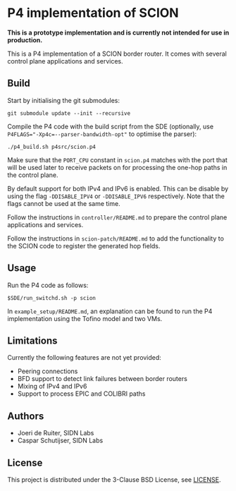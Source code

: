 # P4 implementation of SCION

**This is a prototype implementation and is currently not intended for use in production.**

This is a P4 implementation of a SCION border router. It comes with several control plane applications and services.

## Build

Start by initialising the git submodules:
```
git submodule update --init --recursive
```

Compile the P4 code with the build script from the SDE (optionally, use `P4FLAGS="-Xp4c=--parser-bandwidth-opt"` to optimise the parser):
```
./p4_build.sh p4src/scion.p4
```

Make sure that the `PORT_CPU` constant in `scion.p4` matches with the port that will be used later to receive packets on for processing the one-hop paths in the control plane.

By default support for both IPv4 and IPv6 is enabled. This can be disable by using the flag `-DDISABLE_IPV4` or `-DDISABLE_IPV6` respectively. Note that the flags cannot be used at the same time.

Follow the instructions in `controller/README.md` to prepare the control plane applications and services.

Follow the instructions in `scion-patch/README.md` to add the functionality to the SCION code to register the generated hop fields.

## Usage

Run the P4 code as follows:
```
$SDE/run_switchd.sh -p scion
```

In `example_setup/README.md`, an explanation can be found to run the P4 implementation using the Tofino model and two VMs.

## Limitations

Currently the following features are not yet provided:
- Peering connections
- BFD support to detect link failures between border routers
- Mixing of IPv4 and IPv6
- Support to process EPIC and COLIBRI paths 

## Authors

- Joeri de Ruiter, SIDN Labs
- Caspar Schutijser, SIDN Labs

## License

This project is distributed under the 3-Clause BSD License, see [LICENSE](LICENSE).
